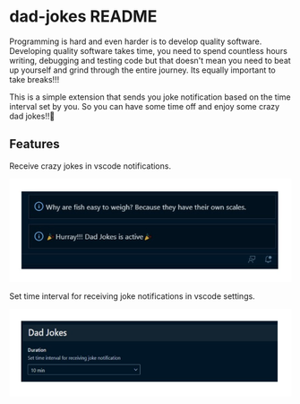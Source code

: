 # dad-jokes README

Programming is hard and even harder is to develop quality software. Developing quality software takes time, you need to spend countless hours writing, debugging and testing code but that doesn't mean you need to beat up yourself and grind through the entire journey. Its equally important to take breaks!!!

This is a simple extension that sends you joke notification based on the time interval set by you. So you can have some time off and enjoy some crazy dad jokes!!🤩

## Features

Receive crazy jokes in vscode notifications.

![alt text](https://github.com/nikhiltatpati/vscode-dad-jokes/blob/main/assets/vscode-notification.jpg?raw=true)

Set time interval for receiving joke notifications in vscode settings.

![alt text](https://github.com/nikhiltatpati/vscode-dad-jokes/blob/main/assets/vscode-settings.jpg?raw=true)




